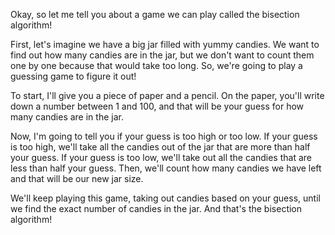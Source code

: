 Okay, so let me tell you about a game we can play called the bisection algorithm!

First, let's imagine we have a big jar filled with yummy candies. We want to find out how many candies are in the jar, but we don't want to count them one by one because that would take too long. So, we're going to play a guessing game to figure it out!

To start, I'll give you a piece of paper and a pencil. On the paper, you'll write down a number between 1 and 100, and that will be your guess for how many candies are in the jar.

Now, I'm going to tell you if your guess is too high or too low. If your guess is too high, we'll take all the candies out of the jar that are more than half your guess. If your guess is too low, we'll take out all the candies that are less than half your guess. Then, we'll count how many candies we have left and that will be our new jar size.

We'll keep playing this game, taking out candies based on your guess, until we find the exact number of candies in the jar. And that's the bisection algorithm!